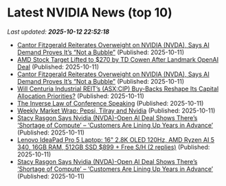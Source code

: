 # Latest NVIDIA News (top 10)
_Last updated: **2025-10-12 22:52:18**_

- [Cantor Fitzgerald Reiterates Overweight on NVIDIA (NVDA), Says AI Demand Proves It’s “Not a Bubble”](https://biztoc.com/x/1fa64c55a9173e9d) (Published: 2025-10-11)
- [AMD Stock Target Lifted to $270 by TD Cowen After Landmark OpenAI Deal](https://finance.yahoo.com/news/amd-stock-target-lifted-270-222412291.html) (Published: 2025-10-11)
- [Cantor Fitzgerald Reiterates Overweight on NVIDIA (NVDA), Says AI Demand Proves It’s “Not a Bubble”](https://finance.yahoo.com/news/cantor-fitzgerald-reiterates-overweight-nvidia-222126853.html) (Published: 2025-10-11)
- [Will Centuria Industrial REIT’s (ASX:CIP) Buy-Backs Reshape Its Capital Allocation Priorities?](https://finance.yahoo.com/news/centuria-industrial-reit-asx-cip-220938442.html) (Published: 2025-10-11)
- [The Inverse Law of Conference Speaking](https://om.co/2025/10/11/the-inverse-law-of-conference-speaking/) (Published: 2025-10-11)
- [Weekly Market Wrap: Pepsi, Tilray and Nvidia](https://biztoc.com/x/eb7b932f6bedc36b) (Published: 2025-10-11)
- [Stacy Rasgon Says Nvidia (NVDA)-Open AI Deal Shows There’s ‘Shortage of Compute’ – ‘Customers Are Lining Up Years in Advance’](https://biztoc.com/x/d071bd423c956310) (Published: 2025-10-11)
- [Lenovo IdeaPad Pro 5 Laptop: 16" 2.8K OLED 120Hz, AMD Ryzen AI 5 340, 16GB RAM, 512GB SSD $899 + Free S/H (2 replies)](https://slickdeals.net/f/18691717-lenovo-ideapad-pro-5-laptop-16-2-8k-oled-120hz-amd-ryzen-ai-5-340-16gb-ram-512gb-ssd-899-free-s-h) (Published: 2025-10-11)
- [Stacy Rasgon Says Nvidia (NVDA)-Open AI Deal Shows There’s ‘Shortage of Compute’ – ‘Customers Are Lining Up Years in Advance’](https://consent.yahoo.com/v2/collectConsent?sessionId=1_cc-session_f3f72dd7-7905-484b-bf0f-798fd189c5ad) (Published: 2025-10-11)
